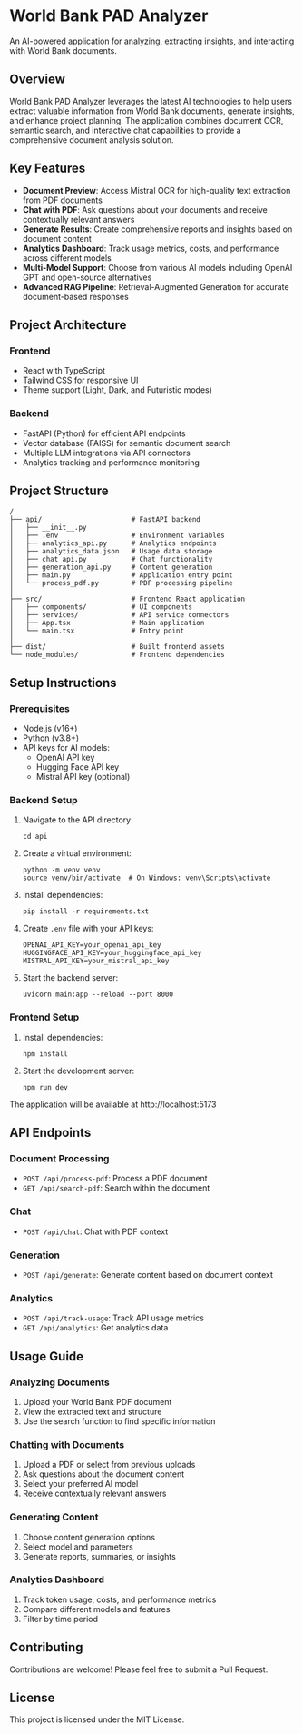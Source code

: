 # World Bank PAD Analyzer

An AI-powered application for analyzing, extracting insights, and interacting with World Bank documents.

## Overview

World Bank PAD Analyzer leverages the latest AI technologies to help users extract valuable information from World Bank documents, generate insights, and enhance project planning. The application combines document OCR, semantic search, and interactive chat capabilities to provide a comprehensive document analysis solution.

## Key Features

- **Document Preview**: Access Mistral OCR for high-quality text extraction from PDF documents
- **Chat with PDF**: Ask questions about your documents and receive contextually relevant answers
- **Generate Results**: Create comprehensive reports and insights based on document content
- **Analytics Dashboard**: Track usage metrics, costs, and performance across different models
- **Multi-Model Support**: Choose from various AI models including OpenAI GPT and open-source alternatives
- **Advanced RAG Pipeline**: Retrieval-Augmented Generation for accurate document-based responses

## Project Architecture

### Frontend
- React with TypeScript
- Tailwind CSS for responsive UI
- Theme support (Light, Dark, and Futuristic modes)

### Backend
- FastAPI (Python) for efficient API endpoints
- Vector database (FAISS) for semantic document search
- Multiple LLM integrations via API connectors
- Analytics tracking and performance monitoring

## Project Structure

```
/
├── api/                      # FastAPI backend
│   ├── __init__.py
│   ├── .env                  # Environment variables
│   ├── analytics_api.py      # Analytics endpoints
│   ├── analytics_data.json   # Usage data storage
│   ├── chat_api.py           # Chat functionality
│   ├── generation_api.py     # Content generation
│   ├── main.py               # Application entry point
│   └── process_pdf.py        # PDF processing pipeline
│
├── src/                      # Frontend React application
│   ├── components/           # UI components
│   ├── services/             # API service connectors
│   ├── App.tsx               # Main application
│   └── main.tsx              # Entry point
│
├── dist/                     # Built frontend assets
└── node_modules/             # Frontend dependencies
```

## Setup Instructions

### Prerequisites

- Node.js (v16+)
- Python (v3.8+)
- API keys for AI models:
  - OpenAI API key
  - Hugging Face API key
  - Mistral API key (optional)

### Backend Setup

1. Navigate to the API directory:
   ```
   cd api
   ```

2. Create a virtual environment:
   ```
   python -m venv venv
   source venv/bin/activate  # On Windows: venv\Scripts\activate
   ```

3. Install dependencies:
   ```
   pip install -r requirements.txt
   ```

4. Create `.env` file with your API keys:
   ```
   OPENAI_API_KEY=your_openai_api_key
   HUGGINGFACE_API_KEY=your_huggingface_api_key
   MISTRAL_API_KEY=your_mistral_api_key
   ```

5. Start the backend server:
   ```
   uvicorn main:app --reload --port 8000
   ```

### Frontend Setup

1. Install dependencies:
   ```
   npm install
   ```

2. Start the development server:
   ```
   npm run dev
   ```

The application will be available at http://localhost:5173

## API Endpoints

### Document Processing
- `POST /api/process-pdf`: Process a PDF document
- `GET /api/search-pdf`: Search within the document

### Chat
- `POST /api/chat`: Chat with PDF context

### Generation
- `POST /api/generate`: Generate content based on document context

### Analytics
- `POST /api/track-usage`: Track API usage metrics
- `GET /api/analytics`: Get analytics data

## Usage Guide

### Analyzing Documents
1. Upload your World Bank PDF document
2. View the extracted text and structure
3. Use the search function to find specific information

### Chatting with Documents
1. Upload a PDF or select from previous uploads
2. Ask questions about the document content
3. Select your preferred AI model
4. Receive contextually relevant answers

### Generating Content
1. Choose content generation options
2. Select model and parameters
3. Generate reports, summaries, or insights

### Analytics Dashboard
1. Track token usage, costs, and performance metrics
2. Compare different models and features
3. Filter by time period

## Contributing

Contributions are welcome! Please feel free to submit a Pull Request.

## License

This project is licensed under the MIT License.

